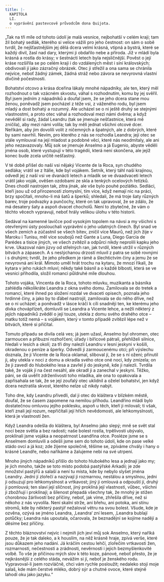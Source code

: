 ```yaml
---
title: |-
  KAPITOLA
  LI.
  o vyprávění pastevcově průvodcům dona Quijota.
---
```


  

„Tak na tři míle od tohoto údolí je malá vesnice, nejbohatší v celém kraji; tam žil bohatý sedlák, kterého si velice vážili pro jeho čestnost: on sám o sobě tvrdil, že nejšťastnějším jej dělá dcera velmi krásná, vtipná a bystrá, které se každý divil, žasl nad dary, kterými ji obdařilo nebe a příroda. Již v mládí byla krásná a rostla do krásy; v šestnácti letech byla nejsličnější. Pověst o její kráse rozšířila se po celém kraji i do vzdálených měst i síní královských; obdivovali jí jako zázračný obrázek. Otec ji střežil a ona sama se chránila nejvíce, neboť žádný zámek, žádná stráž nebo závora se nevyrovná vlastní dívčině počestnosti.

Bohatství otcovo a krása dceřina lákaly mnohé nápadníky, ale ten, který měl rozhodnout o tak vzácném skvostu, váhal s rozhodnutím, komu by jej svěřil. Byl jsem jedním z nápadníků a doufal jsem, že se jeho dcera stane mou ženou, poněvadž jsem pocházel z téže vsi, z váženého rodu, byl jsem mladý a dost bohatý a rozumný. Ale ucházel se o ni ještě druhý se stejnými vlastnostmi, a proto otec váhal a rozhodoval mezi námi dvěma; a když nevěděl si rady, žádal Leandru (tak se jmenuje nešťastnice, která mě zničila), aby mezi námi volila; tak by měli jednat všichni otcové dcer. Neříkám, aby jim dovolili volit z ničemných a špatných, ale z dobrých, které by sami navrhli. Nevím, pro kterého z nás se rozhodla Leandra; její otec se stále vymlouval na její mladost a podobné věci, které nás neodmítaly, ale ani jeho nezavazovaly. Můj sok se jmenuje Anselmo a já Eugenio, abyste věděli jména osob, které vystupují v této tragédii, která není skončena, ale jejíž konec bude zcela určitě nešťastný.

V té době přišel do naší vsi nějaký Vicente de la Roca, syn chudého sedláka; vrátil se z Itálie, kde byl vojákem. Setník, který táhl naší krajinou, odvedl jej z naší vsi ve dvanácti letech a mladík se ve dvaadvaceti letech vrátil jako voják, ověšen ozdobami ze skla a tenkých ocelových řetízků. Dnes chodil nastrojen tak, zítra jinak, ale vše bylo pouhé pozlátko. Sedláci, kteří jsou už od přirozenosti zlomyslní, tím více, když nemají nic na práci, brzy spočítali, mnoho-li má šatů a šperků; shledali, že má troje šaty různých barev, troje podvazky a punčochy, které on tak upravoval, že se zdálo, že má desatery šaty a aspoň dvacet chocholů. Není to zbytečné, že vám o těchto věcech vypravuji, neboť hrály velikou úlohu v této historii.

Sedával na kamenné lavičce pod vysokým topolem na návsi a my všichni s otevřenými ústy poslouchali vyprávění o jeho udatných činech. Byl snad ve všech zemích a zúčastnil se všech bitev, zničil více Maurů, než jich žije v Maroku i Tunisu, měl více soubojů než Gante a Luna, Diego García de Parédes a tisíce jiných, ve všech zvítězil a odpůrci nikdy neprolili kapku jeho krve. Ukazoval nám jizvy od střelných ran, jak tvrdil, které utržil v různých bitvách a zápasech. A s neslýchanou drzostí mluvil z patra se sobě rovnými i s druhými; tvrdil, že jeho předkem je rámě a šlechtictvím činy a jemu že se nevyrovná ani král. Mimoto uměl hrát trochu na kytaru, že mnozí říkali, že kytara v jeho rukách mluví; někdy také básnil a o každé blbosti, která se ve vesnici přihodila, složil romanci půldruhé míle dlouhou.

Tohoto vojáka, Vincenta de la Roca, tohoto mluvku, muzikanta a básníka zahlédla několikráte Leandra z okna svého domu. Zamilovala se do tretek a romancí, které ihned po složení rozdal ve dvaceti opisech, poznala jeho hrdinné činy, a jako by to ďábel nastrojil, zamilovala se do něho dříve, než se o ni ucházel; a poněvadž v lásce kráčí k cíli snadněji ten, ke kterému jeho dívka chovápřízeň, domluvili se Leandra a Vicente lehce, a nežli některý z jejích nápadníků zvěděl o její touze, utekla z domu svého drahého otce – matku totiž nemá – s vojákem, který v tomto případě zvítězil lépe než v bitvách, které si přičítal.

Tomuto případu se divila celá ves; já jsem užasl, Anselmo byl ohromen, otec zarmoucen a příbuzní rozhořčeni; úřady i biřicové pátrali, přehlíželi silnice, hledali v lesích a okolí; za tři dny nalezli Leandru v lesní jeskyni v košili, okradenou o peníze a šperky. Odvedli ji zarmoucenému otci; při výslechu doznala, že ji Vicente de la Roca oklamal, sliboval jí, že se s ní ožení; přinutil ji, aby utekla v noci z domu a okradla svého otce oné noci, kdy zmizela; on že ji zavedl do hlubokého lesa a zavřel ji do jeskyně, kde ji nalezli. Tvrdila také, že voják jí na čest nesáhl, ale okradl ji a zanechal v jeskyni. Těžko, páni, se dá uvěřit zdrženlivosti toho mladíka, ale ona to opakovala a zapřísahala se tak, že se její zoufalý otec uklidnil a oželel bohatství, jen když dcera neztratila skvost, kterého nelze už nikdy nabýt.

Toho dne, kdy Leandru přivedli, dal ji otec do kláštera v blízkém městě, doufal, že se časem zapomene na nemilou příhodu. Leandřino mládí bylo dostatečnou omluvou jejího poklesku, aspoň u těch, kteří ji milovali; ti však, kteří znali její rozum, nepřičítali její hřích nevědomosti, ale lehkomyslnosti, která je vlastností žen.

Když Leandra odešla do kláštera, byl Anselmo jako slepý; mně se svět stal nocí beze světla a bez radosti; naše bolest rostla, trpělivosti ubývalo, proklínali jsme vojáka a neopatrnost Leandřina otce. Posléze jsme se s Anselmem domluvili a odešli jsme sem do tohoto údolí, kde on pase velké stádo ovcí a já koz; zde žijeme společně, těšíme se, zpíváme chvály i hany o krásné Leandře, nebo naříkáme a žalujeme nebi na své utrpení.

Mnoho jiných nápadníků přišlo do tohoto hlubokého lesa a jednají jako my; je jich mnoho, takže se toto místo podobá pastýřské Arkadii; je zde množství pastýřů a salaší a není tu místa, kde by nebylo slyšet jména Leandry. Jedni jí zlořečí a nazývají ji rozmarnou, nestálou a smyslnou, jedni ji odsuzují pro lehkomyslnost a vrtkavost; jiný ji omlouvá a odpouští jí, druhý ji pomlouvá; ten slaví její sličnost, jiný proklíná její vlastnosti, vůbec, všichni ji zbožňují i proklínají; a šílenost přepadá všechny tak, že mnohý je stižen chorobnou žárlivostí bez příčiny, neboť, jak víme, zhřešila dříve, než si někoho z nás vyvolila. Není skalní strže, ani břehu, ani potoka, ani stínu stromů, kde by některý pastýř nežaloval větru na svou bolest. Všude, kde je ozvěna, ozývá se jméno Leandra, ‚Leandra‘ zní lesem, ‚Leandra bublají potůčky; Leandra nás upoutala, očarovala, že beznadějní se kojíme nadějí a děsíme bez příčiny.

Z těchto bláznovství nejvíc i nejmíň jich jeví můj sok Anselmo, který naříká pouze, že je tak daleko, a k houslím, na něž krásně hraje, zpívá verše, které jsou důkazem jeho nadání. Já kráčím cestou lehčí, zlořečím vrtkavosti žen, rozmarnosti, nečestnosti a zrádnosti, nevěrnosti i jejich bezmyšlenkovité volbě. To vše je příčinou mých slov k této koze, pánové, neboť přesto, že je nejkrásnější z celého stáda, nevážím si jí, neboť je ženského rodu. Vypravoval-li jsem rozvláčně, chci vám rychle posloužit; nedaleko stojí moje salaš, kde mám čerstvé mléko, dobrý sýr a chutné ovoce, které stejně lahodí oku jako jazyku.“
